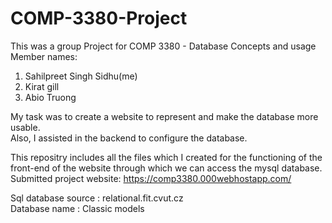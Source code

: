 # COMP-3380-Project

This was a group Project for COMP 3380 - Database Concepts and usage  
Member names:
1. Sahilpreet Singh Sidhu(me)
2. Kirat gill
3. Abio Truong

My task was to create a website to represent and make the database more usable.  
Also, I assisted in the backend to configure the database.   

This repositry includes all the files which I created for the functioning of the front-end of the website through which we can access the mysql database.  
Submitted project website: https://comp3380.000webhostapp.com/  

Sql database source : relational.fit.cvut.cz  
Database name : Classic models  



